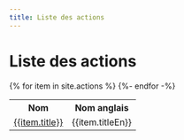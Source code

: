 ```yaml
---
title: Liste des actions
---
```


# Liste des actions

<table>
	<tr><th>Nom</th><th>Nom anglais</th></tr>
	{% for item in site.actions %}
	  <tr>
	  	<td><a href="{{ item.url | relative_url }}">{{item.title}}</a></td>
	  	<td>{{item.titleEn}}</td>
	  </tr>
	{%- endfor -%}
</table>